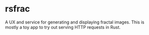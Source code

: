 # rsfrac

A UX and service for generating and displaying fractal images.
This is mostly a toy app to try out serving HTTP requests in Rust.